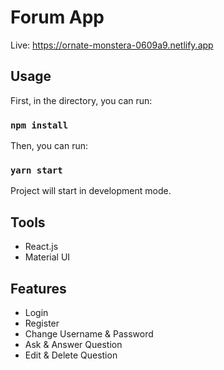 # Forum App
Live: https://ornate-monstera-0609a9.netlify.app

## Usage

First, in the directory, you can run:

### `npm install`

Then, you can run:

### `yarn start`

Project will start in development mode. 

## Tools

* React.js
* Material UI

## Features

* Login
* Register
* Change Username & Password
* Ask & Answer Question
* Edit & Delete Question
